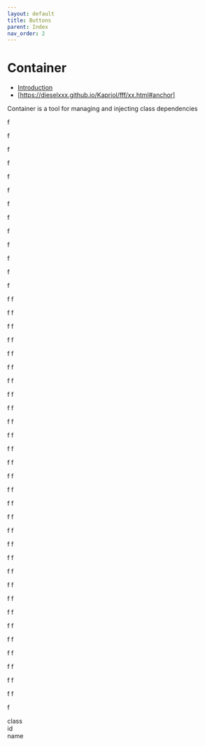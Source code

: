 ```yaml
---
layout: default
title: Buttons
parent: Index
nav_order: 2
---
```

# Container

- [Introduction](/Kapriol/fff/xx.html#anchor)
- [https://dieselxxx.github.io/Kapriol/fff/xx.html#anchor]

Container is a tool for managing and injecting class dependencies

f

f

f

f

f

f

f

f

f

f

f

f

f

f
f

f
f

f
f

f
f

f
f

f
f

f
f

f
f

f
f

f
f

f
f

f
f

f
f

f
f

f
f

f
f

f
f

f
f

f
f

f
f

f
f

f
f

f
f

f
f

f
f

f
f

f
f

f
f

f
f

f
f

f

<div class="anchor">class</div>
<div id="anchor">id</div>
<div name="anchor">name</div>
